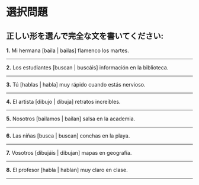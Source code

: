 # 選択問題

## 正しい形を選んで完全な文を書いてください:

**1.** Mi hermana [baila | bailas] flamenco los martes.

   _________________________________

**2.** Los estudiantes [buscan | buscáis] información en la biblioteca.

   _________________________________

**3.** Tú [hablas | habla] muy rápido cuando estás nervioso.

   _________________________________

**4.** El artista [dibujo | dibuja] retratos increíbles.

   _________________________________

**5.** Nosotros [bailamos | bailan] salsa en la academia.

   _________________________________

**6.** Las niñas [busca | buscan] conchas en la playa.

   _________________________________

**7.** Vosotros [dibujáis | dibujan] mapas en geografía.

   _________________________________

**8.** El profesor [habla | hablan] muy claro en clase.

   _________________________________